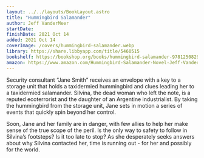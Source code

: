 ```yaml
---
layout: ../../layouts/BookLayout.astro
title: "Hummingbird Salamander"
author: Jeff VanderMeer
startDate:
finishDate: 2021 Oct 14
added: 2021 Oct 14
coverImage: /covers/hummingbird-salamander.webp
library: https://share.libbyapp.com/title/5460515
bookshelf: https://bookshop.org/books/hummingbird-salamander-9781250829771/9781250829771
amazon: https://www.amazon.com/Hummingbird-Salamander-Novel-Jeff-VanderMeer/dp/
---
```


Security consultant “Jane Smith” receives an envelope with a key to a storage unit that holds a taxidermied hummingbird and clues leading her to a taxidermied salamander. Silvina, the dead woman who left the note, is a reputed ecoterrorist and the daughter of an Argentine industrialist. By taking the hummingbird from the storage unit, Jane sets in motion a series of events that quickly spin beyond her control.

Soon, Jane and her family are in danger, with few allies to help her make sense of the true scope of the peril. Is the only way to safety to follow in Silvina’s footsteps? Is it too late to stop? As she desperately seeks answers about why Silvina contacted her, time is running out - for her and possibly for the world.

<!-- ### Notes & Highlights -->
